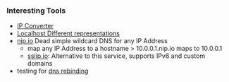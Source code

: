 


### Interesting Tools
- [IP Converter](https://h.43z.one/ipconverter/)
- [Localhost Different representations](https://raw.githubusercontent.com/osamahamad/FUZZING/main/localhost.txt)
- [nip.io](https://nip.io/) Dead simple wildcard DNS for any IP Address
  - map any IP Address to a hostname > 10.0.0.1.nip.io maps to 10.0.0.1
  - [sslip.io](https://sslip.io/): Alternative to this service, supports IPv6 and custom domains
- testing for [dns rebinding](https://lock.cmpxchg8b.com/rebinder.html)

